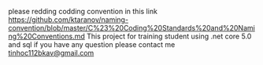 please redding codding convention in this link https://github.com/ktaranov/naming-convention/blob/master/C%23%20Coding%20Standards%20and%20Naming%20Conventions.md
This project for training  student using .net core 5.0 and sql
 if you have any question please contact me tinhoc112bkav@gmail.com
